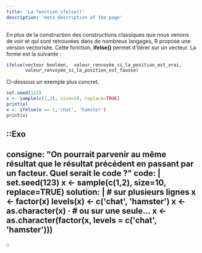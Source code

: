 ```yaml
---
title: 'La fonction ifelse()'
description: 'meta description of the page'
---
```


En plus de la construction des constructions classiques que nous venons de voir et qui sont retrouvées dans de nombreux langages, R propose une version vectorisée. Cette fonction, **ifelse()** permet d'itérer sur un vecteur. La forme est la suivante :

```r
ifelse(vecteur booléen,  valeur_renvoyée_si_la_position_est_vrai,
       valeur_renvoyée_si_la_position_est_fausse)
```

Ci-dessous un exemple plus concret.

```r
set.seed(123)
x <- sample(c(1,2), size=10, replace=TRUE)
print(x)
x <- ifelse(x == 1,'chat', 'hamster')
print(x) 
```

::Exo
---
consigne: "On pourrait parvenir au même résultat que le résultat précédent en passant par un facteur. Quel serait le code ?"
code: |
    set.seed(123)
    x <- sample(c(1,2), size=10, replace=TRUE)
solution: |
    # sur plusieurs lignes
    x <- factor(x)
    levels(x) <- c('chat', 'hamster')
    x <- as.character(x)
    ·
    # ou sur une seule...
    x <- as.character(factor(x, levels = c('chat', 'hamster')))
---
::
